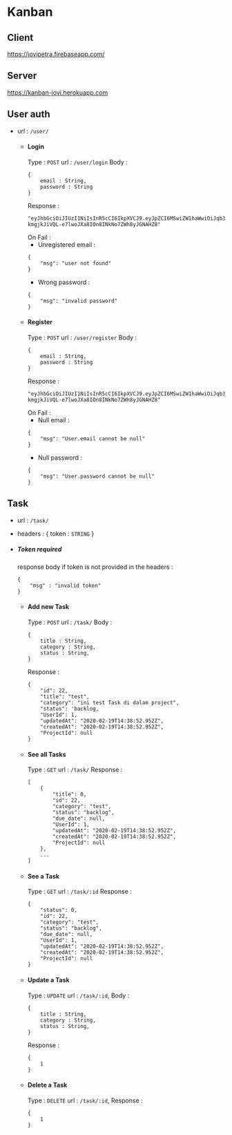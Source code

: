 # Kanban 

## Client
https://jovipetra.firebaseapp.com/ 

## Server
https://kanban-jovi.herokuapp.com

## User auth
- url : `/user/`

    - #### Login
        Type : `POST`
        url : `/user/login` 
        Body : 
        ````
        {
            email : String,
            password : String
        }
        ````  
        Response : 
        ```
        "eyJhbGciOiJIUzI1NiIsInR5cCI6IkpXVCJ9.eyJpZCI6MSwiZW1haWwiOiJqb3ZpQG1haWwuY29tIiwicGFzc3dvcmQiOiIkMmIkMDgkS3ZVbkdjb01RdjBsMDhna0toSnhJZWN2eXpJbzF3Unp3b0RJSnh3L01kOHlYSHBGcFpMUm0iLCJpYXQiOjE1ODIxMjAxNDB9.-kmgjkJiVQL-e7lwoJXa8IOn8INkNo7ZWh8yJGNAHZ8"
        ```
        On Fail : 
        - Unregistered email : 
        ````
        {
            "msg": "user not found"
        }
        ````
        - Wrong password : 
        ````
        {
            "msg": "invalid password"
        }
        ````
    - #### Register
        Type : `POST`
        url : `/user/register` 
        Body : 
        ````
        {
            email : String,
            password : String
        }
        ````  
        Response : 
        ```
        "eyJhbGciOiJIUzI1NiIsInR5cCI6IkpXVCJ9.eyJpZCI6MSwiZW1haWwiOiJqb3ZpQG1haWwuY29tIiwicGFzc3dvcmQiOiIkMmIkMDgkS3ZVbkdjb01RdjBsMDhna0toSnhJZWN2eXpJbzF3Unp3b0RJSnh3L01kOHlYSHBGcFpMUm0iLCJpYXQiOjE1ODIxMjAxNDB9.-kmgjkJiVQL-e7lwoJXa8IOn8INkNo7ZWh8yJGNAHZ8"
        ```
        On Fail : 
        - Null email : 
        ````
        {
            "msg": "User.email cannot be null"
        }
        ````
        - Null password : 
        ````
        {
            "msg": "User.password cannot be null"
        }
        ````
## Task 
- url : `/task/`
- headers : { token : `STRING` }

- ##### Token required
    response body if token is not provided in the headers : 
    ```
    {
        "msg" : "invalid token"
    }
    ```

    - #### Add new Task
        Type : `POST`
        url : `/task/` 
        Body : 
        ````
        {
            title : String,
            category : String,
            status : String,
        }
        ````  
        Response : 
        ```
        {
            "id": 22,
            "title": "test",
            "category": "ini test Task di dalam project",
            "status": 'backlog,
            "UserId": 1,
            "updatedAt": "2020-02-19T14:38:52.952Z",
            "createdAt": "2020-02-19T14:38:52.952Z",
            "ProjectId": null
        }
        ```
    - #### See all Tasks
        Type : `GET`
        url : `/task/` 
        Response : 
        ```
        [
            {
                "title": 0,
                "id": 22,
                "category": "test",
                "status": "backlog",
                "due_date": null,
                "UserId": 1,
                "updatedAt": "2020-02-19T14:38:52.952Z",
                "createdAt": "2020-02-19T14:38:52.952Z",
                "ProjectId": null
            },
            ...
        ]
        ```
    - #### See a Task
        Type : `GET`
        url : `/task/:id` 
        Response : 
        ```
        {
            "status": 0,
            "id": 22,
            "category": "test",
            "status": "backlog",
            "due_date": null,
            "UserId": 1,
            "updatedAt": "2020-02-19T14:38:52.952Z",
            "createdAt": "2020-02-19T14:38:52.952Z",
            "ProjectId": null
        }
        ```
    - #### Update a Task
        Type : `UPDATE`
        url : `/task/:id`,
        Body : 
        ````
        {
            title : String,
            category : String,
            status : String,
        }
        ````   
        Response : 
        ```
        {
            1
        }
        ```
    - #### Delete a Task
        Type : `DELETE`
        url : `/task/:id`,
        Response : 
        ```
        {
            1
        }
        ```